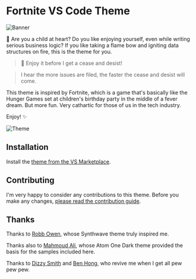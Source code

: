 # Fortnite VS Code Theme

![Banner](https://raw.githubusercontent.com/sdras/fortnite-vscode-theme/master/banner.png)

🐔 Are you a child at heart? Do you like enjoying yourself, even while writing serious business logic? If you like taking a flame bow and igniting data structures on fire, this is the theme for you.

> 🏹 Enjoy it before I get a cease and desist!

> I hear the more issues are filed, the faster the cease and desist will come.

This theme is inspired by Fortnite, which is a game that's basically like the Hunger Games set at children's birthday party in the middle of a fever dream. But more fun. Very cathartic for those of us in the tech industry.

Enjoy! ✨

![Theme](https://raw.githubusercontent.com/sdras/fortnite-vscode-theme/master/theme.png)

## Installation

Install the [theme from the VS Marketplace](https://marketplace.visualstudio.com/items?itemName=sarah.drasner.fortnite-vscode-theme).

## Contributing

I'm very happy to consider any contributions to this theme. Before you make any changes, [please read the contribution guide](https://github.com/sdras/fortnite-vscode-theme/blob/master/CONTRIBUTING.md).

## Thanks

Thanks to [Robb Owen](https://twitter.com/Robb0wen), whose Synthwave theme truly inspired me.

Thanks also to [Mahmoud Ali](https://marketplace.visualstudio.com/publishers/akamud), whose Atom One Dark theme provided the basis for the samples included here.

Thanks to [Dizzy Smith](https://twitter.com/dizzyd) and [Ben Hong](https://twitter.com/bencodezen), who revive me when I get all pew pew pew.
